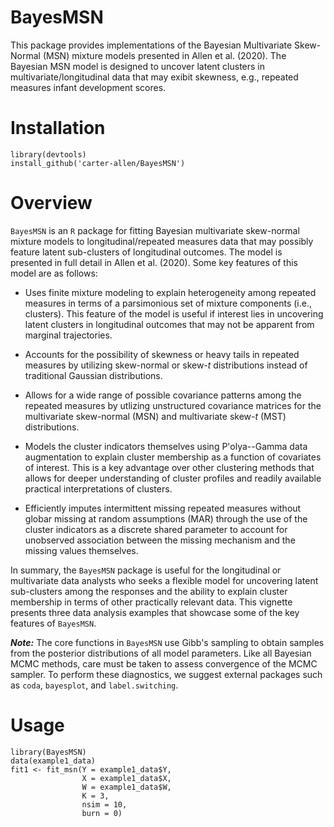 BayesMSN
===

This package provides implementations of the Bayesian Multivariate Skew-Normal (MSN) mixture models presented in Allen et al. (2020). The Bayesian MSN model is designed to uncover latent clusters in multivariate/longitudinal data that may exibit skewness, e.g., repeated measures infant development scores. 

Installation
===
```
library(devtools)
install_github('carter-allen/BayesMSN')
```

Overview
===

`BayesMSN` is an `R` package for fitting Bayesian multivariate skew-normal mixture models to longitudinal/repeated measures data that may possibly feature latent sub-clusters of longitudinal outcomes. The model is presented in full detail in Allen et al. (2020). Some key features of this model are as follows:

- Uses finite mixture modeling to explain heterogeneity among repeated measures in terms of a parsimonious set of mixture components (i.e., clusters). This feature of the model is useful if interest lies in uncovering latent clusters in longitudinal outcomes that may not be apparent from marginal trajectories.

- Accounts for the possibility of skewness or heavy tails in repeated measures by utilizing skew-normal or skew-$t$ distributions instead of traditional Gaussian distributions. 

- Allows for a wide range of possible covariance patterns among the repeated measures by utlizing unstructured covariance matrices for the multivariate skew-normal (MSN) and multivariate skew-$t$ (MST) distributions.

- Models the cluster indicators themselves using P\'olya--Gamma data augmentation to explain cluster membership as a function of covariates of interest. This is a key advantage over other clustering methods that allows for deeper understanding of cluster profiles and readily available practical interpretations of clusters. 

- Efficiently imputes intermittent missing repeated measures without globar missing at random assumptions (MAR) through the use of the cluster indicators as a discrete shared parameter to account for unobserved association between the missing mechanism and the missing values themselves. 

In summary, the `BayesMSN` package is useful for the longitudinal or multivariate data analysts who seeks a flexible model for uncovering latent sub-clusters among the responses and the ability to explain cluster membership in terms of other practically relevant data. This vignette presents three data analysis examples that showcase some of the key features of `BayesMSN`. 

___Note:___ The core functions in `BayesMSN` use Gibb's sampling to obtain samples from the posterior distributions of all model parameters. Like all Bayesian MCMC methods, care must be taken to assess convergence of the MCMC sampler. To perform these diagnostics, we suggest external packages such as `coda`, `bayesplot`, and `label.switching`. 

Usage
===
```
library(BayesMSN)
data(example1_data)
fit1 <- fit_msn(Y = example1_data$Y,
                X = example1_data$X,
                W = example1_data$W,
                K = 3,
                nsim = 10,
                burn = 0)
```

